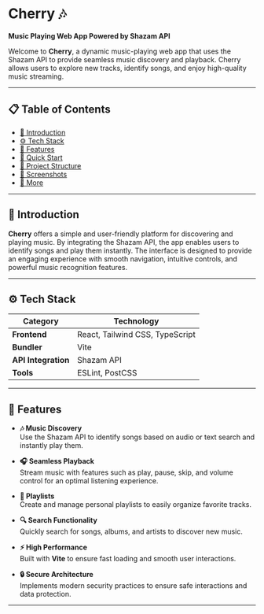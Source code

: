 # Cherry 🎶  
**Music Playing Web App Powered by Shazam API**

Welcome to **Cherry**, a dynamic music-playing web app that uses the Shazam API to provide seamless music discovery and playback. Cherry allows users to explore new tracks, identify songs, and enjoy high-quality music streaming.

---

## 📋 Table of Contents
- [🌟 Introduction](#-introduction)
- [⚙️ Tech Stack](#%EF%B8%8F-tech-stack)
- [🔋 Features](#-features)
- [🚀 Quick Start](#-quick-start)
- [📂 Project Structure](#-project-structure)
- [📸 Screenshots](#-screenshots)
- [🔗 More](#-more)

---

## 🌟 Introduction  

**Cherry** offers a simple and user-friendly platform for discovering and playing music. By integrating the Shazam API, the app enables users to identify songs and play them instantly. The interface is designed to provide an engaging experience with smooth navigation, intuitive controls, and powerful music recognition features.

---

## ⚙️ Tech Stack  

| **Category**     | **Technology**                     |
|-------------------|-----------------------------------|
| **Frontend**      | React, Tailwind CSS, TypeScript   |
| **Bundler**       | Vite                              |
| **API Integration** | Shazam API                       |
| **Tools**         | ESLint, PostCSS                   |

---

## 🔋 Features  

- **🎶 Music Discovery**  
  Use the Shazam API to identify songs based on audio or text search and instantly play them.

- **🎧 Seamless Playback**  
  Stream music with features such as play, pause, skip, and volume control for an optimal listening experience.

- **📝 Playlists**  
  Create and manage personal playlists to easily organize favorite tracks.

- **🔍 Search Functionality**  
  Quickly search for songs, albums, and artists to discover new music.

- **⚡ High Performance**  
  Built with **Vite** to ensure fast loading and smooth user interactions.

- **🔒 Secure Architecture**  
  Implements modern security practices to ensure safe interactions and data protection.

---
